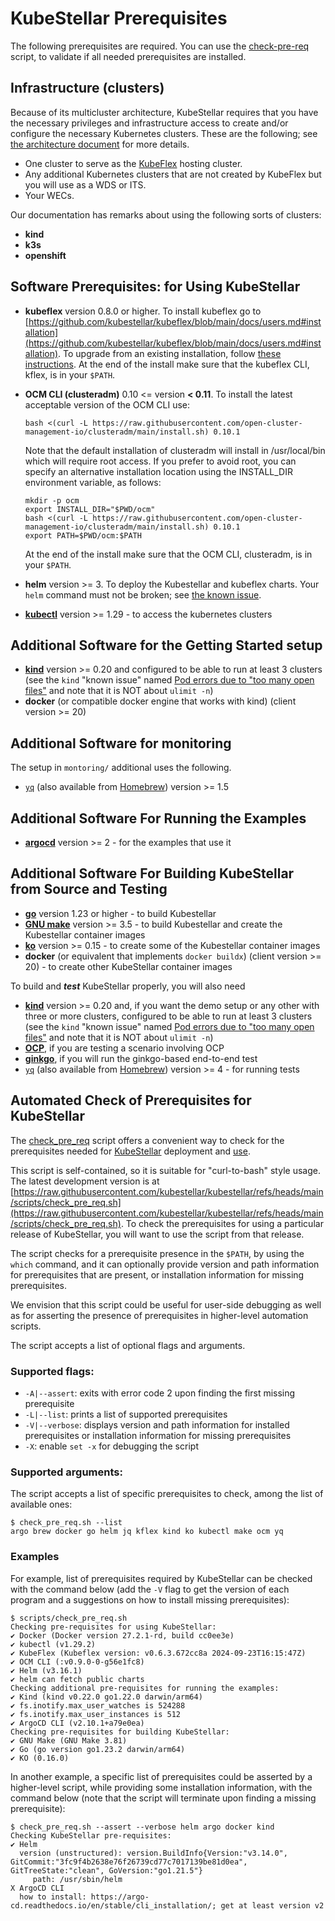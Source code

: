# KubeStellar Prerequisites

The following prerequisites are required.
You can use the [check-pre-req](#automated-check-of-prerequisites-for-kubestellar) script, to validate if all needed prerequisites are installed.

## Infrastructure (clusters)

Because of its multicluster architecture, KubeStellar requires that you have the necessary privileges and infrastructure access to create and/or configure the necessary Kubernetes clusters. These are the following; see [the architecture document](architecture.md) for more details.

- One cluster to serve as the [KubeFlex](https://github.com/kubestellar/kubeflex/) hosting cluster.
- Any additional Kubernetes clusters that are not created by KubeFlex but you will use as a WDS or ITS.
- Your WECs.

Our documentation has remarks about using the following sorts of clusters:

- **kind**
- **k3s**
- **openshift**

<!-- begin software prerequisites -->

## Software Prerequisites: for Using KubeStellar

- **kubeflex** version 0.8.0 or higher.
  To install kubeflex go to [https://github.com/kubestellar/kubeflex/blob/main/docs/users.md#installation](https://github.com/kubestellar/kubeflex/blob/main/docs/users.md#installation). To upgrade from an existing installation,
  follow [these instructions](https://github.com/kubestellar/kubeflex/blob/main/docs/users.md#upgrading-kubeflex). At the end of the install make sure that the kubeflex CLI, kflex, is in your `$PATH`.

- **OCM CLI (clusteradm)** 0.10 <= version **< 0.11**.
  To install the latest acceptable version of the OCM CLI use:

  ```shell
  bash <(curl -L https://raw.githubusercontent.com/open-cluster-management-io/clusteradm/main/install.sh) 0.10.1
  ```

  Note that the default installation of clusteradm will install in /usr/local/bin which will require root access. If you prefer to avoid root, you can specify an alternative installation location using the INSTALL_DIR environment variable, as follows:

  ```shell
  mkdir -p ocm
  export INSTALL_DIR="$PWD/ocm"
  bash <(curl -L https://raw.githubusercontent.com/open-cluster-management-io/clusteradm/main/install.sh) 0.10.1
  export PATH=$PWD/ocm:$PATH
  ```

  At the end of the install make sure that the OCM CLI, clusteradm, is in your `$PATH`.

- **helm** version >= 3. To deploy the Kubestellar and kubeflex charts. Your `helm` command must not be broken; see [the known issue](knownissue-helm-ghcr.md).
- [**kubectl**](https://kubernetes.io/docs/tasks/tools/) version >= 1.29 - to access the kubernetes clusters

## Additional Software for the Getting Started setup

- [**kind**](https://kind.sigs.k8s.io/) version >= 0.20 and configured to be able to run at least 3 clusters (see the `kind` "known issue" named [Pod errors due to "too many open files"](https://kind.sigs.k8s.io/docs/user/known-issues#pod-errors-due-to-too-many-open-files) and note that it is NOT about `ulimit -n`)
- **docker** (or compatible docker engine that works with kind) (client version >= 20)

## Additional Software for monitoring

The setup in `montoring/` additional uses the following.

- [`yq`](https://github.com/mikefarah/yq) (also available from [Homebrew](https://formulae.brew.sh/formula/yq)) version >= 1.5

## Additional Software For Running the Examples

- [**argocd**](https://argo-cd.readthedocs.io/en/stable/getting_started/) version >= 2 - for the examples that use it

## Additional Software For Building KubeStellar from Source and Testing

- [**go**](https://go.dev/doc/install) version 1.23 or higher - to build Kubestellar
- [**GNU make**](https://www.gnu.org/software/make/) version >= 3.5 - to build Kubestellar and create the Kubestellar container images
- [**ko**](https://ko.build/install/) version >= 0.15 - to create some of the Kubestellar container images
- **docker** (or equivalent that implements `docker buildx`) (client version >= 20) - to create other KubeStellar container images

To build and _**test**_ KubeStellar properly, you will also need

- [**kind**](https://kind.sigs.k8s.io/) version >= 0.20 and, if you want the demo setup or any other with three or more clusters, configured to be able to run at least 3 clusters (see the `kind` "known issue" named [Pod errors due to "too many open files"](https://kind.sigs.k8s.io/docs/user/known-issues#pod-errors-due-to-too-many-open-files) and note that it is NOT about `ulimit -n`)
- [**OCP**](https://docs.openshift.com/container-platform/4.13/installing/index.html), if you are testing a scenario involving OCP
- [**ginkgo**](https://onsi.github.io/ginkgo/), if you will run the ginkgo-based end-to-end test
- [`yq`](https://github.com/mikefarah/yq) (also available from [Homebrew](https://formulae.brew.sh/formula/yq)) version >= 4 - for running tests

<!-- start tag for check script  include -->

## Automated Check of Prerequisites for KubeStellar

The [check_pre_req](https://github.com/kubestellar/kubestellar/blob/main/scripts/check_pre_req.sh) script offers a convenient way to check for the prerequisites needed for [KubeStellar](./pre-reqs.md) deployment and [use](./example-scenarios.md).

This script is self-contained, so it is suitable for "curl-to-bash" style usage. The latest development version is at [https://raw.githubusercontent.com/kubestellar/kubestellar/refs/heads/main/scripts/check_pre_req.sh](https://raw.githubusercontent.com/kubestellar/kubestellar/refs/heads/main/scripts/check_pre_req.sh). To check the prerequisites for using a particular release of KubeStellar, you will want to use the script from that release.

The script checks for a prerequisite presence in the `$PATH`, by using the `which` command, and it can optionally provide version and path information for prerequisites that are present, or installation information for missing prerequisites.

We envision that this script could be useful for user-side debugging as well as for asserting the presence of prerequisites in higher-level automation scripts.

The script accepts a list of optional flags and arguments.

### **Supported flags:**

- `-A|--assert`: exits with error code 2 upon finding the first missing prerequisite
- `-L|--list`: prints a list of supported prerequisites
- `-V|--verbose`: displays version and path information for installed prerequisites or installation information for missing prerequisites
- `-X`: enable `set -x` for debugging the script

### **Supported arguments:**

The script accepts a list of specific prerequisites to check, among the list of available ones:

```shell
$ check_pre_req.sh --list
argo brew docker go helm jq kflex kind ko kubectl make ocm yq
```

### Examples

For example, list of prerequisites required by KubeStellar can be checked with the command below (add the `-V` flag to get the version of each program and a suggestions on how to install missing prerequisites):

```shell
$ scripts/check_pre_req.sh
Checking pre-requisites for using KubeStellar:
✔ Docker (Docker version 27.2.1-rd, build cc0ee3e)
✔ kubectl (v1.29.2)
✔ KubeFlex (Kubeflex version: v0.6.3.672cc8a 2024-09-23T16:15:47Z)
✔ OCM CLI (:v0.9.0-0-g56e1fc8)
✔ Helm (v3.16.1)
✔ helm can fetch public charts
Checking additional pre-requisites for running the examples:
✔ Kind (kind v0.22.0 go1.22.0 darwin/arm64)
✔ fs.inotify.max_user_watches is 524288
✔ fs.inotify.max_user_instances is 512
✔ ArgoCD CLI (v2.10.1+a79e0ea)
Checking pre-requisites for building KubeStellar:
✔ GNU Make (GNU Make 3.81)
✔ Go (go version go1.23.2 darwin/arm64)
✔ KO (0.16.0)
```

<!-- end tag for check-prereq script -->

In another example, a specific list of prerequisites could be asserted by a higher-level script, while providing some installation information, with the command below (note that the script will terminate upon finding a missing prerequisite):

```shell
$ check_pre_req.sh --assert --verbose helm argo docker kind
Checking KubeStellar pre-requisites:
✔ Helm
  version (unstructured): version.BuildInfo{Version:"v3.14.0", GitCommit:"3fc9f4b2638e76f26739cd77c7017139be81d0ea", GitTreeState:"clean", GoVersion:"go1.21.5"}
     path: /usr/sbin/helm
X ArgoCD CLI
  how to install: https://argo-cd.readthedocs.io/en/stable/cli_installation/; get at least version v2
```
